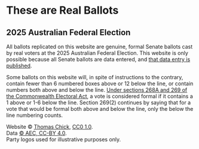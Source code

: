# These are Real Ballots
## 2025 Australian Federal Election

<p>All ballots replicated on this website are genuine, formal Senate ballots cast by real voters at the 2025 Australian Federal Election. This website is only possible because all Senate ballots are data entered, and <a href="https://tallyroom.aec.gov.au/SenateDownloadsMenu-31496-Csv.htm">that data entry is published</a>.</p>
    <p>Some ballots on this website will, in spite of instructions to the contrary, contain fewer than 6 numbered boxes above or 12 below the line, or contain numbers both above and below the line. <a href="https://www.legislation.gov.au/C1918A00027/2025-02-21/2025-02-21/text/original/epub/OEBPS/document_1/document_1.html#_Toc191473423">Under sections 268A and 269 of the Commonwealth Electoral Act</a>, a vote is considered formal if it contains a 1 above or 1-6 below the line. Section 269(2) continues by saying that for a vote that would be formal both above and below the line, only the below the line numbering counts.</p>
    <p>Website &copy; <a href="https://tantusar.au">Thomas Chick</a>, <a href="https://creativecommons.org/public-domain/cc0/">CC0 1.0</a>.<br>
    Data <a href="https://www.aec.gov.au/footer/Copyright.htm">&copy; AEC, CC-BY 4.0</a>.<br>
    Party logos used for illustrative purposes only.</p>
